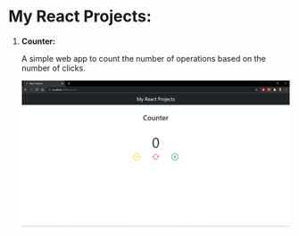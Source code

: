 # My React Projects:

1. __Counter:__
   
    A simple web app to count the number of operations based on the number of clicks.

    ![counter](https://github.com/bibashmgr/my-projects/blob/master/public/assets/counter.png)